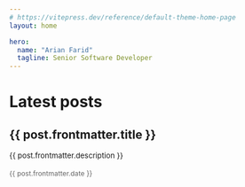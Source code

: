 ```yaml
---
# https://vitepress.dev/reference/default-theme-home-page
layout: home

hero:
  name: "Arian Farid"
  tagline: Senior Software Developer
---
```

<script setup>
import { data } from '/articles/latest.data.js'
</script>
# Latest posts

<div style="list-style-type: none;">
  <li v-for="post in data" :key="post.link">
    <a :href="post.url"><h2>{{ post.frontmatter.title }}</h2></a>
    <div style="font-size: 0.95em;">{{ post.frontmatter.description }}</div>
    <br />
    <div style="font-size: 0.875em; color: #666;">{{ post.frontmatter.date }}</div>
    <br />
    <template v-for="tag in post.frontmatter.tags">
      <Badge>{{tag}}</Badge>
    </template>
  </li>
</div>

